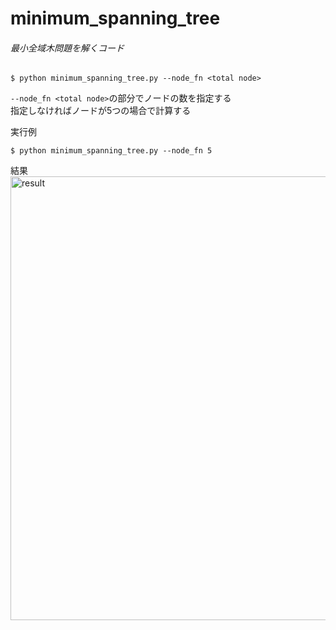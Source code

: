 # minimum_spanning_tree  

###### 最小全域木問題を解くコード  

    $ python minimum_spanning_tree.py --node_fn <total node>

`--node_fn <total node>`の部分でノードの数を指定する  
指定しなければノードが5つの場合で計算する  


実行例  

    $ python minimum_spanning_tree.py --node_fn 5  


結果  
<img width="710" alt="result" src="https://user-images.githubusercontent.com/26996041/27995241-c771823c-6505-11e7-97e5-f4a4332e5da6.png">
